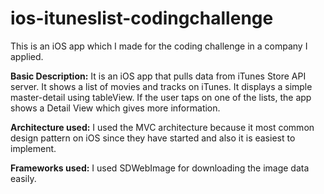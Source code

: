 # ios-ituneslist-codingchallenge
This is an iOS app which I made for the coding challenge in a company I applied.


**Basic Description:**
It is an iOS app that pulls data from iTunes Store API server. It shows a list of movies and tracks on iTunes.
It displays a simple master-detail using tableView. If the user taps on one of the lists, the app shows a Detail View
which gives more information.


**Architecture used:**
I used the MVC architecture because it most common design pattern on iOS since they have started and also it is easiest to implement.


**Frameworks used:**
I used SDWebImage for downloading the image data easily.

